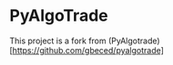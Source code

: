 PyAlgoTrade
===========

This project is a fork from (PyAlgotrade)[https://github.com/gbeced/pyalgotrade]
